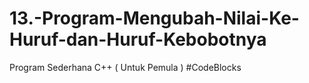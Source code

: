 # 13.-Program-Mengubah-Nilai-Ke-Huruf-dan-Huruf-Kebobotnya
Program Sederhana C++ ( Untuk Pemula ) #CodeBlocks
